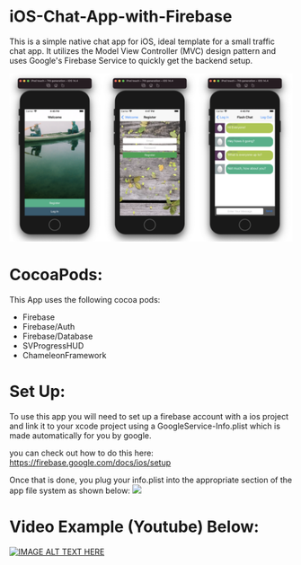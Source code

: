 # iOS-Chat-App-with-Firebase
This is a simple native chat app for iOS, ideal template for a small traffic chat app. It utilizes the Model View Controller (MVC) design pattern and uses Google's Firebase Service to quickly get the backend setup.

<img src="https://github.com/Darius0852/iOS-Chat-App-with-Firebase/blob/main/images/All.png" width="1000">

# CocoaPods:
This App uses the following cocoa pods:
- Firebase
- Firebase/Auth
- Firebase/Database
- SVProgressHUD
- ChameleonFramework

# Set Up:
To use this app you will need to set up a firebase account with a ios project and link it to your xcode project using a GoogleService-Info.plist which is made automatically for you by google.

you can check out how to do this here:
https://firebase.google.com/docs/ios/setup

Once that is done, you plug your info.plist into the appropriate section of the app file system as shown below:
<img src="https://github.com/Darius0852/iOS-Chat-App-with-Firebase/blob/main/imagesfiles.png">


# Video Example (Youtube) Below:

[![IMAGE ALT TEXT HERE](https://img.youtube.com/vi/5DTDES-aq0k/0.jpg)](https://youtu.be/5DTDES-aq0k)
